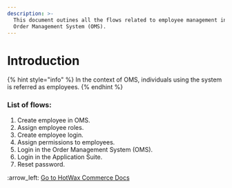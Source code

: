 ```yaml
---
description: >-
  This document outines all the flows related to employee management in the
  Order Management System (OMS).
---
```


# Introduction

{% hint style="info" %}
In the context of OMS, individuals using the system is referred as employees.
{% endhint %}

### List of flows:&#x20;

1. Create employee in OMS.
2. Assign employee roles.
3. Create employee login.
4. Assign permissions to employees.
5. Login in the Order Management System (OMS).
6. Login in the Application Suite.&#x20;
7. Reset password.&#x20;



&#x20;:arrow\_left: [Go to HotWax Commerce Docs](http://127.0.0.1:5000/o/l53nGvPQLhOHrKCP9HTG/s/TefRnbhmBjhScpq172vl/)
